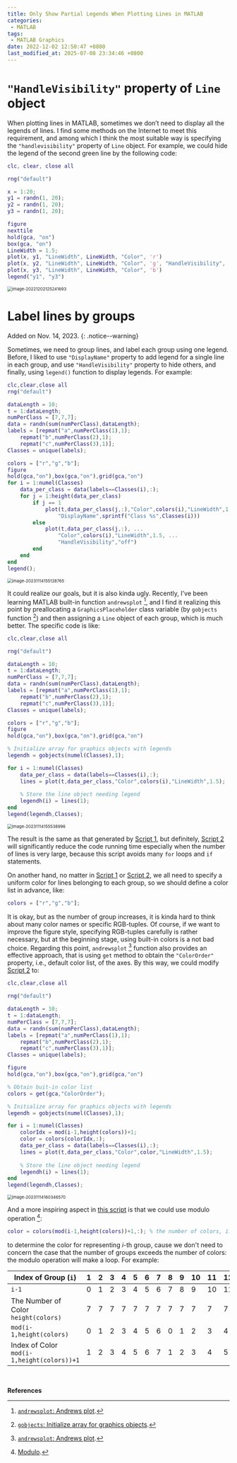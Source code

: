 ```yaml
---
title: Only Show Partial Legends When Plotting Lines in MATLAB
categories: 
 - MATLAB
tags:
 - MATLAB Graphics
date: 2022-12-02 12:50:47 +0800
last_modified_at: 2025-07-08 23:34:46 +0800
---
```


# `"HandleVisibility"` property of `Line` object

When plotting lines in MATLAB, sometimes we don’t need to display all the legends of lines. I find some methods on the Internet to meet this requirement, and among which I think the most suitable way is specifying the `"handlevisibility"` property of `Line` object. For example, we could hide the legend of the second green line by the following code: 

```matlab
clc, clear, close all

rng("default")

x = 1:20;
y1 = randn(1, 20);
y2 = randn(1, 20);
y3 = randn(1, 20);

figure
nexttile
hold(gca, "on")
box(gca, "on")
LineWidth = 1.5;
plot(x, y1, "LineWidth", LineWidth, "Color", 'r')
plot(x, y2, "LineWidth", LineWidth, "Color", 'g', "HandleVisibility", 'off')
plot(x, y3, "LineWidth", LineWidth, "Color", 'b')
legend("y1", "y3")
```

<img src="https://github.com/HelloWorld-1017/blog-images/blob/main/migration/imgpersonal/image-20221202125241693.png?raw=true" alt="image-20221202125241693" style="zoom: 67%;" />

<br>

# Label lines by groups

Added on Nov. 14, 2023.
{: .notice--warning}

Sometimes, we need to group lines, and label each group using one legend. Before, I liked to use `"DisplayName"` property to add legend for a single line in each group, and use `"HandleVisibility"` property to hide others, and finally, using `legend()` function to display legends. For example:

<div id="script-1"></div>

```matlab
clc,clear,close all
rng("default")

dataLength = 10;
t = 1:dataLength;
numPerClass = [7,7,7];
data = randn(sum(numPerClass),dataLength);
labels = [repmat("a",numPerClass(1),1);
    repmat("b",numPerClass(2),1);
    repmat("c",numPerClass(3),1)];
Classes = unique(labels);

colors = ["r","g","b"];
figure
hold(gca,"on"),box(gca,"on"),grid(gca,"on")
for i = 1:numel(Classes)
    data_per_class = data(labels==Classes(i),:);
    for j = 1:height(data_per_class)
        if j == 1
            plot(t,data_per_class(j,:),"Color",colors(i),"LineWidth",1.5, ...
                "DisplayName",sprintf("Class %s",Classes(i)))
        else
            plot(t,data_per_class(j,:), ...
                "Color",colors(i),"LineWidth",1.5, ...
                "HandleVisibility","off")
        end
    end
end
legend();
```

<img src="https://raw.githubusercontent.com/HelloWorld-1017/blog-images/main/imgs/202311141552607.png" alt="image-20231114155128765" style="zoom:67%;" />

It could realize our goals, but it is also kinda ugly. Recently, I've been learning MATLAB built-in function `andrewsplot` [^1], and I find it realizing this point by preallocating a `GraphicsPlaceholder` class variable (by `gobjects` function [^2]) and then assigning a `Line` object of each group, which is much better. The specific code is like:

<div id="script-2"></div>

```matlab
clc,clear,close all

rng("default")

dataLength = 10;
t = 1:dataLength;
numPerClass = [7,7,7];
data = randn(sum(numPerClass),dataLength);
labels = [repmat("a",numPerClass(1),1);
    repmat("b",numPerClass(2),1);
    repmat("c",numPerClass(3),1)];
Classes = unique(labels);

colors = ["r","g","b"];
figure
hold(gca,"on"),box(gca,"on"),grid(gca,"on")

% Initialize array for graphics objects with legends
legendh = gobjects(numel(Classes),1);

for i = 1:numel(Classes)
    data_per_class = data(labels==Classes(i),:);
    lines = plot(t,data_per_class,"Color",colors(i),"LineWidth",1.5);
    
    % Store the line object needing legend
    legendh(i) = lines(1);
end
legend(legendh,Classes);
```



<img src="https://raw.githubusercontent.com/HelloWorld-1017/blog-images/main/imgs/202311141555093.png" alt="image-20231114155538996" style="zoom: 67%;" />

The result is the same as that generated by [Script 1](#script-1), but definitely, [Script 2](#script-2) will significantly reduce the code running time especially when the number of lines is very large, because this script avoids many `for` loops and `if` statements. 

On another hand, no matter in [Script 1](#script-1) or [Script 2](#script-2), we all need to specify a uniform color for lines belonging to each group, so we should define a color list in advance, like:

```matlab 
colors = ["r","g","b"];
```

It is okay, but as the number of group increases, it is kinda hard to think about many color names or specific RGB-tuples. Of course, if we want to improve the figure style, specifying RGB-tuples carefully is rather necessary, but at the beginning stage, using built-in colors is a not bad choice. Regarding this point, `andrewsplot` [^1] function also provides an effective approach, that is using `get` method to obtain the `"ColorOrder"` property, i.e., default color list, of the axes. By this way, we could modify [Script 2](#script-2) to: 

<div id="script-3"></div>

```matlab
clc,clear,close all

rng("default")

dataLength = 10;
t = 1:dataLength;
numPerClass = [7,7,7];
data = randn(sum(numPerClass),dataLength);
labels = [repmat("a",numPerClass(1),1);
    repmat("b",numPerClass(2),1);
    repmat("c",numPerClass(3),1)];
Classes = unique(labels);

figure
hold(gca,"on"),box(gca,"on"),grid(gca,"on")

% Obtain buit-in color list
colors = get(gca,"ColorOrder");

% Initialize array for graphics objects with legends
legendh = gobjects(numel(Classes),1);

for i = 1:numel(Classes)
	colorIdx = mod(i-1,height(colors))+1;
    color = colors(colorIdx,:);
    data_per_class = data(labels==Classes(i),:);
    lines = plot(t,data_per_class,"Color",color,"LineWidth",1.5);
    
    % Store the line object needing legend
    legendh(i) = lines(1);
end
legend(legendh,Classes);
```

<img src="https://raw.githubusercontent.com/HelloWorld-1017/blog-images/main/imgs/202311141603639.png" alt="image-20231114160346570" style="zoom: 67%;" />

And a more inspiring aspect in [this script](#script-3) is that we could use modulo operation [^3]:

```matlab
color = colors(mod(i-1,height(colors))+1,:); % the number of colors, i.e.,height(colors), at this case is 7.
```

to determine the color for representing $i$-th group, cause we don't need to concern the case that the number of groups exceeds the number of colors: the modulo operation will make a loop. For example:

| Index of Group (`i`)                       | 1    | 2    | 3    | 4    | 5    | 6    | 7    | 8    | 9    | 10   | 11   | 12   | 13   | 14   | 15   | 16   | 17   | 18   | 19   | 20   | 21   |
| ------------------------------------------ | ---- | ---- | ---- | ---- | ---- | ---- | ---- | ---- | ---- | ---- | ---- | ---- | ---- | ---- | ---- | ---- | ---- | ---- | ---- | ---- | ---- |
| `i-1`                                      | 0    | 1    | 2    | 3    | 4    | 5    | 6    | 7    | 8    | 9    | 10   | 11   | 12   | 13   | 14   | 15   | 16   | 17   | 18   | 19   | 20   |
| The Number of Color `height(colors)`       | 7    | 7    | 7    | 7    | 7    | 7    | 7    | 7    | 7    | 7    | 7    | 7    | 7    | 7    | 7    | 7    | 7    | 7    | 7    | 7    | 7    |
| `mod(i-1,height(colors)`                   | 0    | 1    | 2    | 3    | 4    | 5    | 6    | 0    | 1    | 2    | 3    | 4    | 5    | 6    | 0    | 1    | 2    | 3    | 4    | 5    | 6    |
| Index of Color `mod(i-1,height(colors))+1` | 1    | 2    | 3    | 4    | 5    | 6    | 7    | 1    | 2    | 3    | 4    | 5    | 6    | 7    | 1    | 2    | 3    | 4    | 5    | 6    | 7    |

<br>

**References**

[^1]: [`andrewsplot`: Andrews plot](https://ww2.mathworks.cn/help/stats/andrewsplot.html).
[^2]: [`gobjects`: Initialize array for graphics objects](https://ww2.mathworks.cn/help/matlab/ref/gobjects.html).
[^3]: [Modulo](https://en.wikipedia.org/wiki/Modulo).
